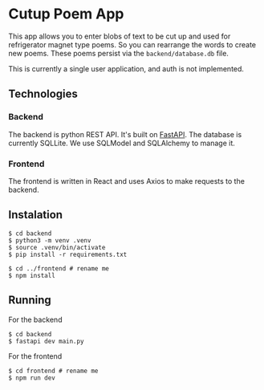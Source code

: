 # Cutup Poem App

This app allows you to enter blobs of text to be cut up and used for refrigerator magnet type poems. So you can rearrange the words to create new poems. These poems persist via the `backend/database.db` file.

This is currently a single user application, and auth is not implemented.

## Technologies

### Backend

The backend is python REST API. It's built on [FastAPI](https://fastapi.tiangolo.com/). The database is currently SQLLite. We use SQLModel and SQLAlchemy to manage it.

### Frontend

The frontend is written in React and uses Axios to make requests to the backend.

## Instalation

```
$ cd backend
$ python3 -m venv .venv
$ source .venv/bin/activate
$ pip install -r requirements.txt

$ cd ../frontend # rename me
$ npm install
```

## Running

For the backend

```
$ cd backend
$ fastapi dev main.py
```

For the frontend

```
$ cd frontend # rename me
$ npm run dev
```
